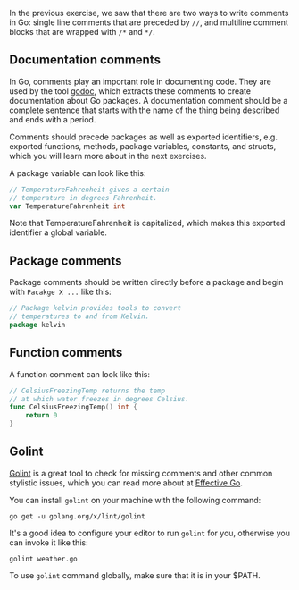 In the previous exercise, we saw that there are two ways to write comments in Go: single line comments that are preceded by `//`, and multiline comment blocks that are wrapped with `/*` and `*/`.

## Documentation comments

In Go, comments play an important role in documenting code. They are used by the tool [godoc][godoc], which extracts these comments to create documentation about Go packages. A documentation comment should be a complete sentence that starts with the name of the thing being described and ends with a period. 

Comments should precede packages as well as exported identifiers, e.g. exported functions, methods, package variables, constants, and structs, which you will learn more about in the next exercises.

A package variable can look like this:

```go
// TemperatureFahrenheit gives a certain 
// temperature in degrees Fahrenheit.
var TemperatureFahrenheit int
```

Note that TemperatureFahrenheit is capitalized, which makes this exported identifier a global variable.

## Package comments

Package comments should be written directly before a package and begin with `Pacakge X ...` like this: 

```go
// Package kelvin provides tools to convert
// temperatures to and from Kelvin.
package kelvin
```

## Function comments

A function comment can look like this:
```go
// CelsiusFreezingTemp returns the temp
// at which water freezes in degrees Celsius.
func CelsiusFreezingTemp() int {
	return 0
} 
```

## Golint

[Golint][golint] is a great tool to check for missing comments and other common stylistic issues, which you can read more about at [Effective Go][effective go].

You can install `golint` on your machine with the following command:

```
go get -u golang.org/x/lint/golint
````

It's a good idea to configure your editor to run `golint` for you, otherwise you can invoke it like this:

```
golint weather.go
```

To use `golint` command globally, make sure that it is in your $PATH.


[godoc]: https://blog.golang.org/godoc
[golint]: https://github.com/golang/lint
[effective go]: https://golang.org/doc/effective_go.html